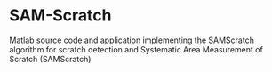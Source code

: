 # SAM-Scratch
Matlab source code and application implementing the SAMScratch algorithm for scratch detection and Systematic Area Measurement of Scratch (SAMScratch)
